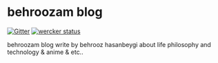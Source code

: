 behroozam blog
========
[![Gitter](https://badges.gitter.im/Join%20Chat.svg)](https://gitter.im/behroozam/behroozam.github.io?utm_source=badge&utm_medium=badge&utm_campaign=pr-badge)
[![wercker status](https://app.wercker.com/status/54a954466fe116316cedff047f39e23e/s/master "wercker status")](https://app.wercker.com/project/byKey/54a954466fe116316cedff047f39e23e)

behroozam blog write by behrooz hasanbeygi about life philosophy and technology & anime & etc.. 
